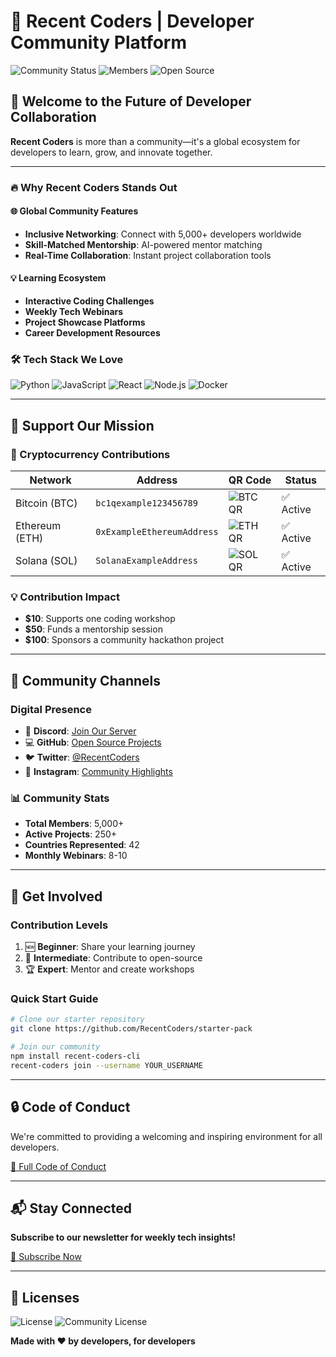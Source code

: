 # 🚀 Recent Coders | Developer Community Platform

![Community Status](https://img.shields.io/badge/status-active-brightgreen)
![Members](https://img.shields.io/badge/members-5K%2B-blue)
![Open Source](https://img.shields.io/badge/open%20source-welcome-orange)

## 🌈 Welcome to the Future of Developer Collaboration

**Recent Coders** is more than a community—it's a global ecosystem for developers to learn, grow, and innovate together.

---

### 🔥 Why Recent Coders Stands Out

#### 🌐 Global Community Features
- **Inclusive Networking**: Connect with 5,000+ developers worldwide
- **Skill-Matched Mentorship**: AI-powered mentor matching
- **Real-Time Collaboration**: Instant project collaboration tools

#### 💡 Learning Ecosystem
- **Interactive Coding Challenges**
- **Weekly Tech Webinars**
- **Project Showcase Platforms**
- **Career Development Resources**

### 🛠 Tech Stack We Love
![Python](https://img.shields.io/badge/-Python-3776AB?style=flat-square&logo=python&logoColor=white)
![JavaScript](https://img.shields.io/badge/-JavaScript-F7DF1E?style=flat-square&logo=javascript&logoColor=black)
![React](https://img.shields.io/badge/-React-61DAFB?style=flat-square&logo=react&logoColor=white)
![Node.js](https://img.shields.io/badge/-Node.js-339933?style=flat-square&logo=Node.js&logoColor=white)
![Docker](https://img.shields.io/badge/-Docker-2496ED?style=flat-square&logo=docker&logoColor=white)

---

## 💸 Support Our Mission

### 🔗 Cryptocurrency Contributions

| Network | Address | QR Code | Status |
|---------|---------|---------|--------|
| Bitcoin (BTC) | `bc1qexample123456789` | ![BTC QR](https://api.qrserver.com/v1/create-qr-code/?size=100x100&data=bitcoin:bc1qexample123456789) | ✅ Active |
| Ethereum (ETH) | `0xExampleEthereumAddress` | ![ETH QR](https://api.qrserver.com/v1/create-qr-code/?size=100x100&data=ethereum:0xExampleEthereumAddress) | ✅ Active |
| Solana (SOL) | `SolanaExampleAddress` | ![SOL QR](https://api.qrserver.com/v1/create-qr-code/?size=100x100&data=solana:SolanaExampleAddress) | ✅ Active |

### 💡 Contribution Impact
- **$10**: Supports one coding workshop
- **$50**: Funds a mentorship session
- **$100**: Sponsors a community hackathon project

---

## 🌟 Community Channels

### Digital Presence
- 💬 **Discord**: [Join Our Server](https://discord.gg/recentcoders)
- 💻 **GitHub**: [Open Source Projects](https://github.com/RecentCoders)
- 🐦 **Twitter**: [@RecentCoders](https://twitter.com/recentcoders)
- 📸 **Instagram**: [Community Highlights](https://instagram.com/recentcoders)

### 📊 Community Stats
- **Total Members**: 5,000+
- **Active Projects**: 250+
- **Countries Represented**: 42
- **Monthly Webinars**: 8-10

---

## 🚀 Get Involved

### Contribution Levels
1. 🆕 **Beginner**: Share your learning journey
2. 👥 **Intermediate**: Contribute to open-source
3. 🏆 **Expert**: Mentor and create workshops

### Quick Start Guide
```bash
# Clone our starter repository
git clone https://github.com/RecentCoders/starter-pack

# Join our community
npm install recent-coders-cli
recent-coders join --username YOUR_USERNAME
```

---

## 🔒 Code of Conduct

We're committed to providing a welcoming and inspiring environment for all developers. 

[📜 Full Code of Conduct](https://recentcoders.org/conduct)

---

## 📬 Stay Connected

**Subscribe to our newsletter for weekly tech insights!**

[🔔 Subscribe Now](https://recentcoders.org/newsletter)

---

## 📄 Licenses
![License](https://img.shields.io/badge/license-MIT-green)
![Community License](https://img.shields.io/badge/community%20license-CC--BY--4.0-blue)

**Made with ❤️ by developers, for developers**
